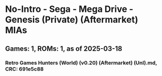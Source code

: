 # No-Intro - Sega - Mega Drive - Genesis (Private) (Aftermarket) MIAs
## Games: 1, ROMs: 1, as of 2025-03-18

### Retro Games Hunters (World) (v0.20) (Aftermarket) (Unl).md, CRC: 691e5c88
